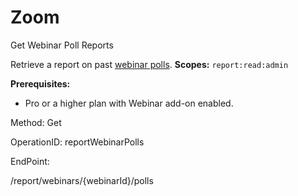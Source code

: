 #     Zoom


Get Webinar Poll Reports

Retrieve a report on past [webinar polls](https://support.zoom.us/hc/en-us/articles/203749865-Polling-for-Webinars).
**Scopes:** `report:read:admin`
 
**Prerequisites:**
* Pro or a higher plan with Webinar add-on enabled.

Method: Get

OperationID: reportWebinarPolls

EndPoint:

/report/webinars/{webinarId}/polls
